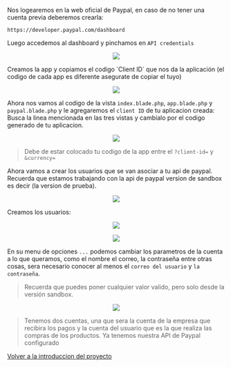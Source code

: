 
Nos logearemos en la web oficial de Paypal, en caso de no tener una cuenta previa deberemos crearla:

`https://developer.paypal.com/dashboard`

Luego accedemos al dashboard y pinchamos en `API credentials`
<p align="center"><img src="https://i.postimg.cc/zD60yqwf/Captura8.png"></p>
Creamos la app y copiamos el codigo `Client ID` que nos da la aplicación (el codigo de cada app es diferente asegurate de copiar el tuyo)
<p align="center"><img src="https://i.postimg.cc/2yMcmDGV/Captura9.png"></p>

Ahora nos vamos al codigo de la vista `index.blade.php`, `app.blade.php` y `paypal.blade.php` y le agregaremos el `client ID` de tu aplicacion creada:
Busca la linea mencionada en las tres vistas y cambialo por el codigo generado de tu aplicacion.
<p align="center"><img src="https://i.postimg.cc/VLBxcSMt/Captura11.png"></p>

> Debe de estar colocado tu codigo de la app entre el `?client-id=` y `&currency=`

Ahora vamos a crear los usuarios que se van asociar a tu api de paypal. Recuerda que estamos trabajando con la api de paypal version de sandbox es decir (la version de prueba).

<p align="center"><img src="https://i.postimg.cc/vmMj2GDz/Captura10.png"></p>

Creamos los usuarios:

<p align="center"><img src="https://i.postimg.cc/wvnnVLNt/Captura12.png"></p>

<p align="center"><img src="https://i.postimg.cc/mZ8HtjQ2/Captura13.png"></p>

En su menu de opciones `...` podemos cambiar los parametros de la cuenta a lo que queramos, como el nombre el correo, la contraseña entre otras cosas, sera necesario conocer al menos el `correo del usuario` y `la contraseña`.

> Recuerda que puedes poner cualquier valor valido, pero solo desde la versión sandbox.

<p align="center"><img src="https://i.postimg.cc/c4TGqgyz/Captura14.png"></p>

> Tenemos dos cuentas, una que sera la cuenta de la empresa que recibira los pagos y la cuenta del usuario que es la que realiza las compras de los productos.
Ya tenemos nuestra API de Paypal configurado

[Volver a la introduccion del proyecto](https://github.com/carlosjose1267/carlosjoseapplaravel/tree/main)
